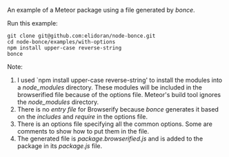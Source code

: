 An example of a Meteor package using a file generated by *bonce*.

Run this example:

```
git clone git@github.com:elidoran/node-bonce.git
cd node-bonce/examples/with-options
npm install upper-case reverse-string
bonce
```

Note:

1. I used `npm install upper-case reverse-string' to install the modules into a *node_modules* directory. These modules will be included in the browserified file because of the options file. Meteor's build tool ignores the *node_modules* directory.
2. There is no *entry file* for Browserify because *bonce* generates it based on the *includes* and *require* in the options file.
3. There is an options file specifying all the common options. Some are comments to show how to put them in the file.
4. The generated file is *package.browserified.js* and is added to the package in its *package.js* file.
